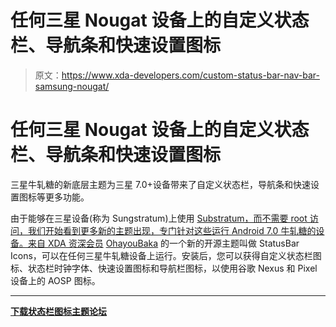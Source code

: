 # 任何三星 Nougat 设备上的自定义状态栏、导航条和快速设置图标

> 原文：<https://www.xda-developers.com/custom-status-bar-nav-bar-samsung-nougat/>

# 任何三星 Nougat 设备上的自定义状态栏、导航条和快速设置图标

三星牛轧糖的新底层主题为三星 7.0+设备带来了自定义状态栏，导航条和快速设置图标等更多功能。

由于能够在三星设备(称为 Sungstratum)上使用 [Substratum，而不需要 root 访问，我们开始看到更多新的主题出现，专门针对这些运行 Android 7.0 牛轧糖的设备。来自 XDA 资深会员](https://www.xda-developers.com/sungstratum-samsung-substratum-touchwiz/) [OhayouBaka](https://forum.xda-developers.com/member.php?u=7086068) 的一个新的开源主题叫做 StatusBar Icons，可以在任何三星牛轧糖设备上运行。安装后，您可以获得自定义状态栏图标、状态栏时钟字体、快速设置图标和导航栏图标，以使用谷歌 Nexus 和 Pixel 设备上的 AOSP 图标。

* * *

[**下载状态栏图标主题论坛**](https://forum.xda-developers.com/galaxy-s8+/themes/theme-statusbar-icons-extras-samsung-t3658050)